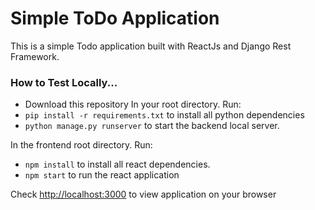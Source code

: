 # Simple ToDo Application

This is a simple Todo application built with ReactJs and Django Rest Framework.

### How to Test Locally...

* Download this repository
In your root directory. Run:
* `pip install -r requirements.txt` to install all python dependencies
* `python manage.py runserver` to start the backend local server.

In the frontend root directory. Run:
* `npm install` to install all react dependencies.
* `npm start` to run the react application

Check [http://localhost:3000](http://localhost:3000) to view application on your browser

